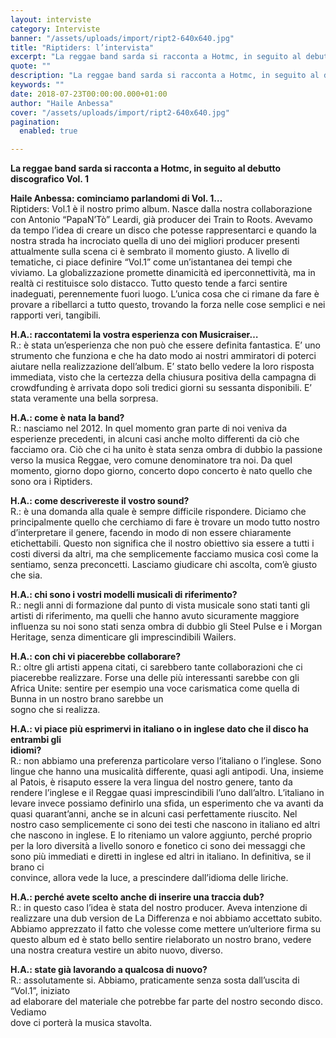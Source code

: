 ```yaml
---
layout: interviste
category: Interviste
banner: "/assets/uploads/import/ript2-640x640.jpg"
title: "Riptiders: l’intervista"
excerpt: "La reggae band sarda si racconta a Hotmc, in seguito al debutto discografico Vol. 1 Haile Anbessa: cominciamo parlandomi di Vol. 1… Riptiders: Vol.1 è il nostro primo album. Nasce dalla nostra collaborazione con Antonio “PapaN’Tò” Leardi, già producer dei Train to Roots. Avevamo da tempo l’idea di creare un disco che potesse rappresentarci e…"
quote: ""
description: "La reggae band sarda si racconta a Hotmc, in seguito al debutto discografico Vol. 1 Haile Anbessa: cominciamo parlandomi di Vol. 1… Riptiders: Vol.1 è il nostro primo album. Nasce dalla nostra collaborazione con Antonio “PapaN’Tò” Leardi, già producer dei Train to Roots. Avevamo da tempo l’idea di creare un disco che potesse rappresentarci e…"
keywords: ""
date: 2018-07-23T00:00:00.000+01:00
author: "Haile Anbessa"
cover: "/assets/uploads/import/ript2-640x640.jpg"
pagination:
  enabled: true

---
```


**La reggae band sarda si racconta a Hotmc, in seguito al debutto discografico Vol. 1**

**Haile Anbessa: cominciamo parlandomi di Vol. 1…**  
Riptiders: Vol.1 è il nostro primo album. Nasce dalla nostra collaborazione con Antonio “PapaN’Tò” Leardi, già producer dei Train to Roots. Avevamo da tempo l’idea di creare un disco che potesse rappresentarci e quando la nostra strada ha incrociato quella di uno dei migliori producer presenti attualmente sulla scena ci è sembrato il momento giusto. A livello di tematiche, ci piace definire “Vol.1” come un’istantanea dei tempi che viviamo. La globalizzazione promette dinamicità ed iperconnettività, ma in realtà ci restituisce solo distacco. Tutto questo tende a farci sentire inadeguati, perennemente fuori luogo. L’unica cosa che ci rimane da fare è provare a ribellarci a tutto questo, trovando la forza nelle cose semplici e nei rapporti veri, tangibili.

**H.A.: raccontatemi la vostra esperienza con Musicraiser…**  
R.: è stata un’esperienza che non può che essere definita fantastica. E’ uno strumento che funziona e che ha dato modo ai nostri ammiratori di poterci aiutare nella realizzazione dell’album. E’ stato bello vedere la loro risposta immediata, visto che la certezza della chiusura positiva della campagna di crowdfunding è arrivata dopo soli tredici giorni su sessanta disponibili. E’ stata veramente una bella sorpresa.

**H.A.: come è nata la band?**  
R.: nasciamo nel 2012\. In quel momento gran parte di noi veniva da esperienze precedenti, in alcuni casi anche molto differenti da ciò che facciamo ora. Ciò che ci ha unito è stata senza ombra di dubbio la passione verso la musica Reggae, vero comune denominatore tra noi. Da quel momento, giorno dopo giorno, concerto dopo concerto è nato quello che sono ora i Riptiders.

**H.A.: come descrivereste il vostro sound?**  
R.: è una domanda alla quale è sempre difficile rispondere. Diciamo che principalmente quello che cerchiamo di fare è trovare un modo tutto nostro d’interpretare il genere, facendo in modo di non essere chiaramente etichettabili. Questo non significa che il nostro obiettivo sia essere a tutti i costi diversi da altri, ma che semplicemente facciamo musica così come la sentiamo, senza preconcetti. Lasciamo giudicare chi ascolta, com’è giusto che sia.

**H.A.: chi sono i vostri modelli musicali di riferimento?**  
R.: negli anni di formazione dal punto di vista musicale sono stati tanti gli artisti di riferimento, ma quelli che hanno avuto sicuramente maggiore influenza su noi sono stati senza ombra di dubbio gli Steel Pulse e i Morgan Heritage, senza dimenticare gli imprescindibili Wailers.

**H.A.: con chi vi piacerebbe collaborare?**  
R.: oltre gli artisti appena citati, ci sarebbero tante collaborazioni che ci piacerebbe realizzare. Forse una delle più interessanti sarebbe con gli Africa Unite: sentire per esempio una voce carismatica come quella di Bunna in un nostro brano sarebbe un  
sogno che si realizza.

**H.A.: vi piace più esprimervi in italiano o in inglese dato che il disco ha entrambi gli**  
**idiomi?**  
R.: non abbiamo una preferenza particolare verso l’italiano o l’inglese. Sono lingue che hanno una musicalità differente, quasi agli antipodi. Una, insieme al Patois, è risaputo essere la vera lingua del nostro genere, tanto da rendere l’inglese e il Reggae quasi imprescindibili l’uno dall’altro. L’italiano in levare invece possiamo definirlo una sfida, un esperimento che va avanti da quasi quarant’anni, anche se in alcuni casi perfettamente riuscito. Nel nostro caso semplicemente ci sono dei testi che nascono in italiano ed altri che nascono in inglese. E lo riteniamo un valore aggiunto, perché proprio per la loro diversità a livello sonoro e fonetico ci sono dei messaggi che sono più immediati e diretti in inglese ed altri in italiano. In definitiva, se il brano ci  
convince, allora vede la luce, a prescindere dall’idioma delle liriche.

**H.A.: perché avete scelto anche di inserire una traccia dub?**  
R.: in questo caso l’idea è stata del nostro producer. Aveva intenzione di realizzare una dub version de La Differenza e noi abbiamo accettato subito. Abbiamo apprezzato il fatto che volesse come mettere un’ulteriore firma su questo album ed è stato bello sentire rielaborato un nostro brano, vedere una nostra creatura vestire un abito nuovo, diverso.

**H.A.: state già lavorando a qualcosa di nuovo?**  
R.: assolutamente si. Abbiamo, praticamente senza sosta dall’uscita di “Vol.1”, iniziato  
ad elaborare del materiale che potrebbe far parte del nostro secondo disco. Vediamo  
dove ci porterà la musica stavolta.